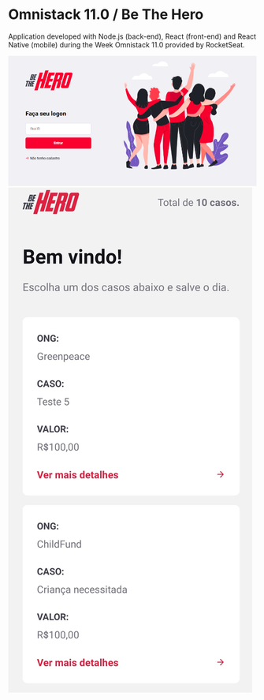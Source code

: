 # Omnistack 11.0 / Be The Hero

Application developed with Node.js (back-end), React (front-end) and React Native (mobile) during the Week Omnistack 11.0 provided by RocketSeat.

![logo1](https://github.com/VitorHugoAntunes/OmniStack11/blob/master/images/imgsite.PNG "logo1") ![logo1](https://github.com/VitorHugoAntunes/OmniStack11/blob/master/images/imgapp.jpg "logo2")  



